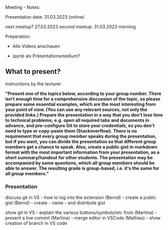 Meeting - Notes:

Presentation date: 31.03.2023 (online)

next meetup? 27.03.2023
second meetup: 31.03.2023 morning

Preperation:
- Alle Videos anschauen 

- ipynb als Präsentationsmedium?  

## What to present? 

Instructions by the lecturer

**"Present one of the topics below, according to your group number.
There isn't enough time for a comprehensive discussion of the topic, so please prepare some essential examples, which are the most interesting from your point of view. (You can use any relevant sources, not only the provided links.)
Prepare the presentation in a way that you don't lose time to technical problems; e.g. open all required tabs and documents in advance, and pre-configure Git to store your credentials, so you don't need to type or copy-paste them (Stackoverflow).
There is no requirement that every group member speaks during the presentation, but if you want, you can divide the presentation so that different group members get a chance to speak.
Also, create a public gist in markdown format with the most important information from your presentation, as a short summary/handout for other students.
The presentation may be accompanied by some questions, which all group members should be able to answer. The resulting grade is group-based, i.e. it's the same for all group members."**

### Presentation

discuss git in VS 
    - how to log into the extension (Bernd)
    - create a public gist (Bernd)
        - create
         - name 
         - and distribute gist

show git in VS
    - explain the various buttons/symbols/etc from (Martina)
    - present a live commit (Martina)
    - merge editor in VSCode (Mathias)
        - show creation of branch in VS code 
